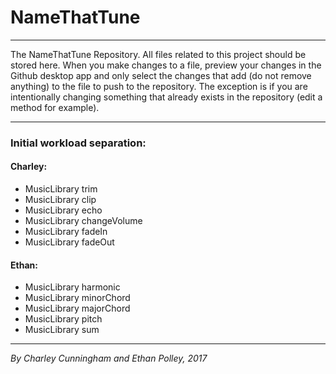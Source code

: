 # NameThatTune
-----

The NameThatTune Repository.   All files related to this project should be stored here.   When you make changes to a file, preview your changes in the Github desktop app and only select the changes that add (do not remove anything) to the file to push to the repository.   The exception is if you are intentionally changing something that already exists in the repository (edit a method for example).

----

### Initial workload separation:

#### Charley: 
* MusicLibrary trim
* MusicLibrary clip
* MusicLibrary echo
* MusicLibrary changeVolume
* MusicLibrary fadeIn
* MusicLibrary fadeOut


#### Ethan: 
* MusicLibrary harmonic
* MusicLibrary minorChord
* MusicLibrary majorChord
* MusicLibrary pitch
* MusicLibrary sum

----


*By Charley Cunningham and Ethan Polley, 2017*
